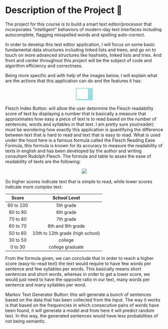 # Description of the Project 🧰

The project for this course is to build a smart text editor/processor that incorporates “intelligent” behaviors of modern-day text interfaces including autocomplete, flagging misspelled words and spelling auto-correct.

In order to develop this test editor application, I will focus on some basic fundamental data structures including linked lists and trees, and go on to touch on more advanced structures like hashsets, linked lists and tries. And front and center throughout this project will be the subject of code and algorithm efficiency and correctness.

Being more specific and with help of the images below, I will explain what are the actions that this application can do and the features it has:

<p align="center">
    <img src="https://github.com/Jplaudir8/OOP-in-Java/blob/master/Data%20Structures%20and%20Performance/Screenshot1.png" height=40>
</p>

Flesch Index Button: will allow the user determine the Flesch readability score of text by displaying a number that is basically a measure that approximates how easy a piece of text is to read based on the number of sentences, words and syllables in that text. I am pretty sure you(reader) must be wondering how exactly this application is quantifying the difference between text that is hard to read and text that is easy to read. What is used under the hood here is a famous formula called the Flesch Reading Ease Formula, this formula is known for its accuracy to measure the readability of texts in english and has been developed by the author and writing consultant Rudolph Flesch. The formula and table to asses the ease of readability of texts are the following:

<p align="center">
    <img src="https://render.githubusercontent.com/render/math?math=Fleschscore = 206.835 - 1.015(\frac{NumberOfWords}{NumberOfSentences})-84.6(\frac{NumberOfSyllables}{NumberOfWords})" height=40>
</p>

So higher scores indicate text that is simple to read, while lower scores indicate more complex text:

| Score     | School Level                     |
|:---------:|:--------------------------------:|
| 90 to 100 | 5th grade                        | 
| 80 to 90  | 6th grade                        |  
| 70 to 80  | 7th grade                        |
| 60 to 70  | 8th and 9th grade                |
| 50 to 60  | 10th to 12th grade (high school) |
| 30 to 50  | college                          |
| 0 to 30   | college graduate                 |

From the formula given, we can conclude that in order to reach a higher score (easy-to-read text) the text would require to have few words per sentence and few syllables per words. This basically means short sentences and short words, whereas in order to get a lower score, we would just need to have the opposite ratio in our text, many words per sentence and many syllables per word.

Markov Text Generator Button: this will generate a bunch of sentences based on the data that has been collected from the input. The way it works is that based on the frequencies in which consecutive pairs of words have been found, it will generate a model and from here it will predict random text. In this way, the generated sentences would have less probabilities of not being semantic.
